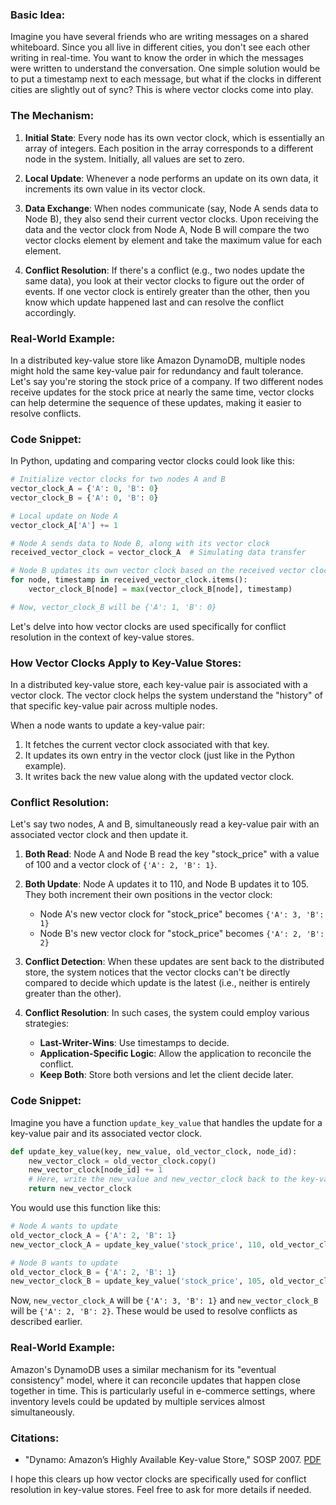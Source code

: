 
### Basic Idea:

Imagine you have several friends who are writing messages on a shared whiteboard. Since you all live in different cities, you don't see each other writing in real-time. You want to know the order in which the messages were written to understand the conversation. One simple solution would be to put a timestamp next to each message, but what if the clocks in different cities are slightly out of sync? This is where vector clocks come into play.

### The Mechanism:

1. **Initial State**: Every node has its own vector clock, which is essentially an array of integers. Each position in the array corresponds to a different node in the system. Initially, all values are set to zero.

2. **Local Update**: Whenever a node performs an update on its own data, it increments its own value in its vector clock.

3. **Data Exchange**: When nodes communicate (say, Node A sends data to Node B), they also send their current vector clocks. Upon receiving the data and the vector clock from Node A, Node B will compare the two vector clocks element by element and take the maximum value for each element.

4. **Conflict Resolution**: If there's a conflict (e.g., two nodes update the same data), you look at their vector clocks to figure out the order of events. If one vector clock is entirely greater than the other, then you know which update happened last and can resolve the conflict accordingly.

### Real-World Example:

In a distributed key-value store like Amazon DynamoDB, multiple nodes might hold the same key-value pair for redundancy and fault tolerance. Let's say you're storing the stock price of a company. If two different nodes receive updates for the stock price at nearly the same time, vector clocks can help determine the sequence of these updates, making it easier to resolve conflicts.

### Code Snippet:

In Python, updating and comparing vector clocks could look like this:

```python
# Initialize vector clocks for two nodes A and B
vector_clock_A = {'A': 0, 'B': 0}
vector_clock_B = {'A': 0, 'B': 0}

# Local update on Node A
vector_clock_A['A'] += 1

# Node A sends data to Node B, along with its vector clock
received_vector_clock = vector_clock_A  # Simulating data transfer

# Node B updates its own vector clock based on the received vector clock
for node, timestamp in received_vector_clock.items():
    vector_clock_B[node] = max(vector_clock_B[node], timestamp)

# Now, vector_clock_B will be {'A': 1, 'B': 0}
```

Let's delve into how vector clocks are used specifically for conflict resolution in the context of key-value stores.

### How Vector Clocks Apply to Key-Value Stores:

In a distributed key-value store, each key-value pair is associated with a vector clock. The vector clock helps the system understand the "history" of that specific key-value pair across multiple nodes.

When a node wants to update a key-value pair:

1. It fetches the current vector clock associated with that key.
2. It updates its own entry in the vector clock (just like in the Python example).
3. It writes back the new value along with the updated vector clock.

### Conflict Resolution:

Let's say two nodes, A and B, simultaneously read a key-value pair with an associated vector clock and then update it.

1. **Both Read**: Node A and Node B read the key "stock_price" with a value of 100 and a vector clock of `{'A': 2, 'B': 1}`.
  
2. **Both Update**: Node A updates it to 110, and Node B updates it to 105. They both increment their own positions in the vector clock:

    - Node A's new vector clock for "stock_price" becomes `{'A': 3, 'B': 1}`
    - Node B's new vector clock for "stock_price" becomes `{'A': 2, 'B': 2}`

3. **Conflict Detection**: When these updates are sent back to the distributed store, the system notices that the vector clocks can't be directly compared to decide which update is the latest (i.e., neither is entirely greater than the other).

4. **Conflict Resolution**: In such cases, the system could employ various strategies:
    - **Last-Writer-Wins**: Use timestamps to decide.
    - **Application-Specific Logic**: Allow the application to reconcile the conflict.
    - **Keep Both**: Store both versions and let the client decide later.

### Code Snippet:

Imagine you have a function `update_key_value` that handles the update for a key-value pair and its associated vector clock.

```python
def update_key_value(key, new_value, old_vector_clock, node_id):
    new_vector_clock = old_vector_clock.copy()
    new_vector_clock[node_id] += 1
    # Here, write the new_value and new_vector_clock back to the key-value store.
    return new_vector_clock
```

You would use this function like this:

```python
# Node A wants to update
old_vector_clock_A = {'A': 2, 'B': 1}
new_vector_clock_A = update_key_value('stock_price', 110, old_vector_clock_A, 'A')

# Node B wants to update
old_vector_clock_B = {'A': 2, 'B': 1}
new_vector_clock_B = update_key_value('stock_price', 105, old_vector_clock_B, 'B')
```

Now, `new_vector_clock_A` will be `{'A': 3, 'B': 1}` and `new_vector_clock_B` will be `{'A': 2, 'B': 2}`. These would be used to resolve conflicts as described earlier.

### Real-World Example:

Amazon's DynamoDB uses a similar mechanism for its "eventual consistency" model, where it can reconcile updates that happen close together in time. This is particularly useful in e-commerce settings, where inventory levels could be updated by multiple services almost simultaneously.

### Citations:

- "Dynamo: Amazon’s Highly Available Key-value Store," SOSP 2007. [PDF](https://www.allthingsdistributed.com/files/amazon-dynamo-sosp2007.pdf)

I hope this clears up how vector clocks are specifically used for conflict resolution in key-value stores. Feel free to ask for more details if needed.